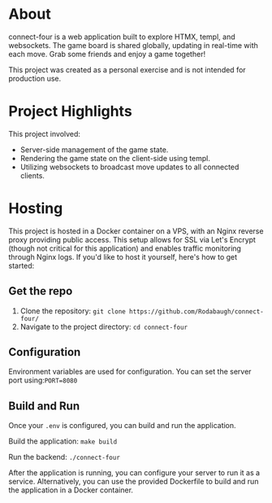 # About
connect-four is a web application built to explore HTMX, templ, and websockets. The game board is shared globally, updating in real-time with each move. Grab some friends and enjoy a game together!

This project was created as a personal exercise and is not intended for production use.

# Project Highlights
This project involved:
- Server-side management of the game state.
- Rendering the game state on the client-side using templ.
- Utilizing websockets to broadcast move updates to all connected clients.

# Hosting
This project is hosted in a Docker container on a VPS, with an Nginx reverse proxy providing public access. This setup allows for SSL via Let's Encrypt (though not critical for this application) and enables traffic monitoring through Nginx logs. If you'd like to host it yourself, here's how to get started:

## Get the repo
1. Clone the repository: `git clone https://github.com/Rodabaugh/connect-four/`
2. Navigate to the project directory: `cd connect-four`

## Configuration
Environment variables are used for configuration. You can set the server port using:```PORT=8080```

## Build and Run
Once your `.env` is configured, you can build and run the application.

Build the application: `make build`

Run the backend: `./connect-four`

After the application is running, you can configure your server to run it as a service. Alternatively, you can use the provided Dockerfile to build and run the application in a Docker container.